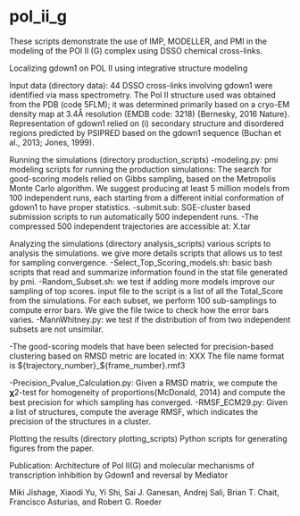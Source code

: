 # pol_ii_g
These scripts demonstrate the use of IMP, MODELLER, and PMI in the modeling of the POl II (G) complex using DSSO chemical cross-links.

Localizing gdown1 on POL II using integrative structure modeling

Input data (directory data):
44 DSSO cross-links involving gdown1 were identified via mass spectrometry.
The Pol II structure used was obtained from the PDB (code 5FLM); it was determined primarily based on a cryo-EM density map at 3.4Å resolution (EMDB code: 3218) {Bernesky, 2016 Nature}.
Representation of gdown1 relied on (i) secondary structure and disordered regions predicted by PSIPRED based on the gdown1 sequence (Buchan et al., 2013; Jones, 1999).

Running the simulations (directory production_scripts)
-modeling.py: pmi modeling scripts for running the production simulations: The search for good-scoring models relied on Gibbs sampling, based on the Metropolis Monte Carlo algorithm. We suggest producing at least 5 million models from 100 independent runs, each starting from a different initial conformation of gdown1 to have proper statistics.
-submit.sub: SGE-cluster based submission scripts to run automatically 500 independent runs.
-The compressed 500 independent trajectories are accessible at: X.tar

Analyzing the simulations (directory analysis_scripts)
various scripts to analysis the simulations. we give more details scripts that allows us to test for sampling convergence.
-Select_Top_Scoring_models.sh: basic bash scripts that read and summarize information found in the stat file generated by pmi.
-Random_Subset.sh: we test if adding more models improve our sampling of top scores. input file to the script is a list of all the Total_Score from the simulations. For each subset, we perform 100 sub-samplings to compute error bars. We give the file twice to check how the error bars varies.
-MannWhitney.py: we test if the distribution of from two independent subsets are not unsimilar.

-The good-scoring models that have been selected for precision-based clustering based on RMSD metric are located in: XXX 
The file name format is ${trajectory_number}_${frame_number}.rmf3

-Precision_Pvalue_Calculation.py: Given a RMSD matrix, we compute the 𝛘2-test for homogeneity of proportions{McDonald, 2014} and compute the best precision for which sampling has converged.
-RMSF_ECM29.py: Given a list of structures, compute the average RMSF, which indicates the precision of the structures in a cluster.

Plotting the results (directory plotting_scripts)
Python scripts for generating figures from the paper.


Publication: 
Architecture of Pol II(G) and molecular mechanisms of transcription inhibition by Gdown1 and reversal by Mediator 

Miki Jishage, Xiaodi Yu, Yi Shi, Sai J. Ganesan, Andrej Sali, Brian T. Chait, Francisco Asturias, and Robert G. Roeder
